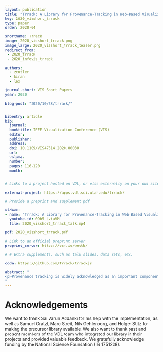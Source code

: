 ```yaml
---
layout: publication
title: "Trrack: A Library for Provenance-Tracking in Web-Based Visualizations"
key: 2020_visshort_trrack
type: paper
order: 2020-04

shortname: Trrack
image: 2020_visshort_trrack.png
image_large: 2020_visshort_trrack_teaser.png
redirect_from:
 - 2020_trrack
 - 2020_infovis_trrack

authors:
  - zcutler
  - kiran
  - lex

journal-short: VIS Short Papers
year: 2020

blog-post: "2020/10/28/trrack/"


bibentry: article
bib:
  journal: 
  booktitle: IEEE Visualization Conference (VIS)
  editor:
  publisher:
  address:
  doi: 10.1109/VIS47514.2020.00030
  url:
  volume:
  number:
  pages: 116-120
  month:


# Links to a project hosted on VDL, or else externally on your own site

external-project: https://apps.vdl.sci.utah.edu/trrack/

# Provide a preprint and supplement pdf

videos:
- name: "Trrack: A Library for Provenance-Tracking in Web-Based Visualizations"
  youtube-id: 09b5_LviaVM
  file: 2020_visshort_trrack_talk.mp4

pdf: 2020_visshort_trrack.pdf

# Link to an official preprint server
preprint_server: https://osf.io/wnctb/

# # Extra supplements, such as talk slides, data sets, etc.

code: https://github.com/Trrack/trrackjs

abstract: "
<p>Provenance tracking is widely acknowledged as an important component of visualization systems. By tracking provenance data, visualization designers can achieve a wide variety of important functionality, ranging from action recovery (undo/redo), reproducibility, collaboration and sharing, to logging in support of quantitative and longitudinal evaluation. Yet, for web-based visualizations, there are currently no libraries that make provenance tracking easy to implement in visualization systems. The result of this is that visualization designers either develop ad-hoc solutions that are rarely comprehensive, or don't track provenance at all. In this paper, we introduce a web-based software library --- Trrack --- that is designed for easy integration in existing or future visualization systems. Trrack supports a wide range of use cases, from simple action recovery, to capturing intent and reasoning, and can be used to share states with collaborators and store provenance on a server. Trrack also includes an optional provenance visualization component that supports annotation of states and aggregation of events.</p>
"
---
```


# Acknowledgements

We want to thank Sai Varun Addanki for his help with the implementation, as well as Samuel Gratzl, Marc Streit, Nils Gehlenborg, and Holger Stitz for making the precursor library available. We also want to thank past and present members of the VDL team who integrated our library in their projects and provided valuable feedback. We gratefully acknowledge funding by the National Science Foundation (IIS 1751238).
